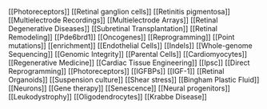 [[Photoreceptors]]
[[Retinal ganglion cells]]
[[Retinitis pigmentosa]]
[[Multielectrode Recordings]]
[[Multielectrode Arrays]]
[[Retinal Degenerative Diseases]]
[[Subretinal Transplantation]]
[[Retinal Remodeling]]
[[Pde6brd1]]
[[Oncogenes]]
[[Reprogramming]]
[[Point mutations]]
[[enrichment]]
[[Endothelial Cells]]
[[Indels]]
[[Whole-genome Sequencing]]
[[Genomic Integrity]]
[[Parental Cells]]
[[Cardiomyocytes]]
[[Regenerative Medicine]]
[[Cardiac Tissue Engineering]]
[[Ipsc]]
[[Direct Reprogramming]]
[[Photoreceptors]]
[[IGFBPs]]
[[IGF-1]]
[[Retinal Organoids]]
[[Suspension culture]]
[[Shear stress]]
[[Bingham Plastic Fluid]]
[[Neurons]]
[[Gene therapy]]
[[Senescence]]
[[Neural progenitors]]
[[Leukodystrophy]]
[[Oligodendrocytes]]
[[Krabbe Disease]]
